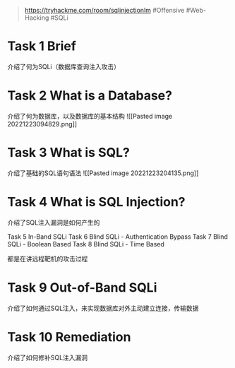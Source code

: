 > https://tryhackme.com/room/sqlinjectionlm
> #Offensive #Web-Hacking #SQLi 

# Task 1 Brief

介绍了何为SQLi（数据库查询注入攻击）

# Task 2 What is a Database?

介绍了何为数据库，以及数据库的基本结构
![[Pasted image 20221223094829.png]]

# Task 3 What is SQL?

介绍了基础的SQL语句语法
![[Pasted image 20221223204135.png]]

# Task 4 What is SQL Injection?

介绍了SQL注入漏洞是如何产生的

Task 5 In-Band SQLi
Task 6 Blind SQLi - Authentication Bypass
Task 7 Blind SQLi - Boolean Based
Task 8 Blind SQLi - Time Based

都是在讲远程靶机的攻击过程

# Task 9 Out-of-Band SQLi

介绍了如何通过SQL注入，来实现数据库对外主动建立连接，传输数据

# Task 10 Remediation

介绍了如何修补SQL注入漏洞